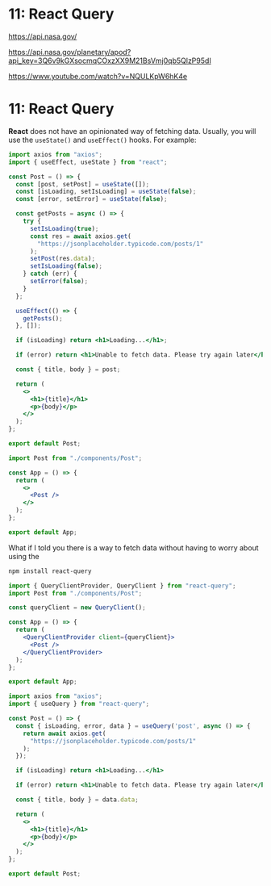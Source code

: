 # 11: React Query

https://api.nasa.gov/

https://api.nasa.gov/planetary/apod?api_key=3Q6v9kGXsocmqCOxzXX9M21BsVmj0qb5QlzP95dI

https://www.youtube.com/watch?v=NQULKpW6hK4e

# 11: React Query

**React** does not have an opinionated way of fetching data. Usually, you will use the `useState()` and `useEffect()` hooks. For example:

```jsx
import axios from "axios";
import { useEffect, useState } from "react";

const Post = () => {
  const [post, setPost] = useState([]);
  const [isLoading, setIsLoading] = useState(false);
  const [error, setError] = useState(false);

  const getPosts = async () => {
    try {
      setIsLoading(true);
      const res = await axios.get(
        "https://jsonplaceholder.typicode.com/posts/1"
      );
      setPost(res.data);
      setIsLoading(false);
    } catch (err) {
      setError(false);
    }
  };

  useEffect(() => {
    getPosts();
  }, []);

  if (isLoading) return <h1>Loading...</h1>;

  if (error) return <h1>Unable to fetch data. Please try again later</h1>;

  const { title, body } = post;

  return (
    <>
      <h1>{title}</h1>
      <p>{body}</p>
    </>
  );
};

export default Post;
```

```jsx
import Post from "./components/Post";

const App = () => {
  return (
    <>
      <Post />
    </>
  );
};

export default App;
```

What if I told you there is a way to fetch data without having to worry about using the 

```bash
npm install react-query
```

```jsx
import { QueryClientProvider, QueryClient } from "react-query";
import Post from "./components/Post";

const queryClient = new QueryClient();

const App = () => {
  return (
    <QueryClientProvider client={queryClient}>
      <Post />
    </QueryClientProvider>
  );
};

export default App;
```

```jsx
import axios from "axios";
import { useQuery } from "react-query";

const Post = () => {
  const { isLoading, error, data } = useQuery('post', async () => {
    return await axios.get(
      "https://jsonplaceholder.typicode.com/posts/1"
    );
  });

  if (isLoading) return <h1>Loading...</h1>

  if (error) return <h1>Unable to fetch data. Please try again later</h1>

  const { title, body } = data.data;

  return (
    <>
      <h1>{title}</h1>
      <p>{body}</p>
    </>
  );
};

export default Post;
```

